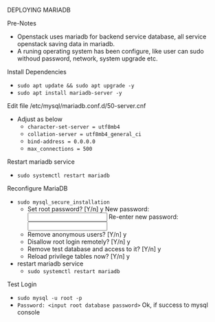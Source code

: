 DEPLOYING MARIADB

Pre-Notes
- Openstack uses mariadb for backend service database, all service openstack saving data in mariadb.
- A runing operating system has been configure, like user can sudo withoud password, network, system upgrade etc.

Install Dependencies
- `````sudo apt update && sudo apt upgrade -y`````
- `````sudo apt install mariadb-server -y`````

Edit file /etc/mysql/mariadb.conf.d/50-server.cnf
- Adjust as below
  - `````character-set-server = utf8mb4`````
  - `````collation-server = utf8mb4_general_ci`````
  - `````bind-address = 0.0.0.0`````
  - `````max_connections = 500`````

Restart mariadb service
- `````sudo systemctl restart mariadb`````

Reconfigure MariaDB
- `````sudo mysql_secure_installation`````
  - Set root password? [Y/n] y
    New password: <input root database password>
    Re-enter new password: <input root database password>
  - Remove anonymous users? [Y/n] y
  - Disallow root login remotely? [Y/n] y
  - Remove test database and access to it? [Y/n] y
  - Reload privilege tables now? [Y/n] y
- restart mariadb service
  - `````sudo systemctl restart mariadb`````

Test Login
- `````sudo mysql -u root -p````` 
- `````Password: <input root database password>````` Ok, if success to mysql console
